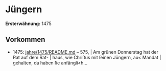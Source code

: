 # Jüngern

**Ersterwähnung:** 1475

## Vorkommen
- 1475: [jahre/1475/README.md](../jahre/1475/README.md) – 575,
| Am grünen Donnerstag hat der Rat auf dem Rat-
| haus, wie Chriſtus mit ſeinen Jüngern, au< Mandat
| gehalten, da haben ſie anfängli<h...
